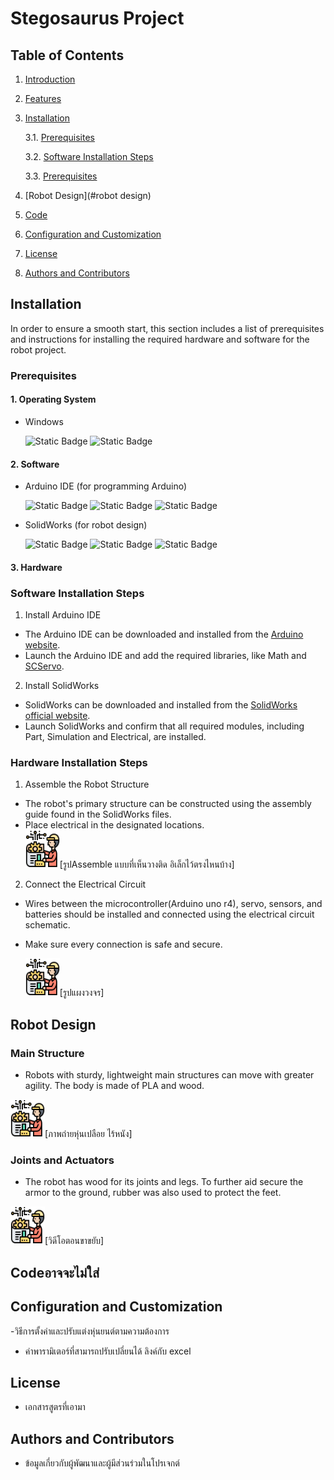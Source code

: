 # Stegosaurus Project
## Table of Contents
1. [Introduction](#introduction)
2. [Features](#features)
3. [Installation](#installation)

   3.1. [Prerequisites](#prerequisites)

   3.2. [Software Installation Steps](#software_installation_steps)

   3.3. [Prerequisites](#prerequisites)
4. [Robot Design](#robot design)
5. [Code](#code)
6. [Configuration and Customization](#contributing)
7. [License](#license)
8. [Authors and Contributors](#authors)


## Installation 
In order to ensure a smooth start, this section includes a list of prerequisites and instructions for installing the required hardware and software for the robot project.

### **Prerequisites**
#### 1. Operating System 
- Windows

   ![Static Badge](https://img.shields.io/badge/Windows-%23E6E6FA?style=for-the-badge&logo=windows&logoColor=%23FFFAFA&labelColor=%230099FF)
   ![Static Badge](https://img.shields.io/badge/Version%20-%2011_or_laster%20-%230099FF)

#### 2. Software 
- Arduino IDE (for programming Arduino)

   ![Static Badge](https://img.shields.io/badge/Arduino_ide%20-%20%20%23009999?style=for-the-badge&logo=arduino&logoColor=%23009999&logoSize=auto&labelColor=%23F0F8FF)
   ![Static Badge](https://img.shields.io/badge/2.3.2-%23009999?label=Version)
   ![Static Badge](https://img.shields.io/badge/Downlond-https%3A%2F%2Fwww.arduino.cc%2Fen%2Fsoftware-%23009999)

- SolidWorks (for robot design)

   ![Static Badge](https://img.shields.io/badge/SOLIDWORK%20-%20%23FF3333%09?style=for-the-badge&logo=dassaultsystemes&labelColor=%23BEBEBE) 
   ![Static Badge](https://img.shields.io/badge/2022-%23FF0000?label=Version&link=https%3A%2F%2Fwww.arduino.cc%2Fen%2Fsoftware)
   ![Static Badge](https://img.shields.io/badge/build-%20https%3A%2F%2Fwww.solidworks.com%2Fsw%2Fsupport%2Fdownloads.htm%20-FF0000?label=Downlond)

#### 3. Hardware




### **Software Installation Steps**
1. Install Arduino IDE
- The Arduino IDE can be downloaded and installed from the [Arduino website](https://www.arduino.cc/en/software/).
- Launch the Arduino IDE and add the required libraries, like Math and [SCServo](https://github.com/zompin/SCServoBothMode). 

2. Install SolidWorks
- SolidWorks can be downloaded and installed from the [SolidWorks official website](https://www.solidworks.com/sw/support/downloads.htm).
- Launch SolidWorks and confirm that all required modules, including Part, Simulation and Electrical, are installed.

### **Hardware Installation Steps**
1. Assemble the Robot Structure
- The robot's primary structure can be constructed using the assembly guide found in the SolidWorks files.
- Place electrical in the designated locations.   
   <img src="image/image-4.png" width="55" height="60">[รูปAssemble แบบที่เห็นวางติด อิเล็กไว้ตรงไหนบ้าง] 

2. Connect the Electrical Circuit

- Wires between the microcontroller(Arduino uno r4), servo, sensors, and batteries should be installed and connected using the electrical circuit schematic.
- Make sure every connection is safe and secure.

   <img src="image/image-4.png" width="55" height="60">[รูปแผงวงจร] 

## Robot Design
### **Main Structure**
- Robots with sturdy, lightweight main structures can move with greater agility. The body is made of PLA and wood.

 <img src="image/image-4.png" width="55" height="60">[ภาพถ่ายหุ่นเปลือย ไร้หนัง] 

### **Joints and Actuators**

- The robot has wood for its joints and legs. To further aid secure the armor to the ground, rubber was also used to protect the feet.

<img src="image/image-4.png" width="55" height="60">[วิดีโอตอนขาขยับ] 

## Codeอาจจะไม่ใส่

## Configuration and Customization
-วิธีการตั้งค่าและปรับแต่งหุ่นยนต์ตามความต้องการ 

- ค่าพารามิเตอร์ที่สามารถปรับเปลี่ยนได้ ลิงค์กับ excel

## License

- เอกสารสูตรที่เอามา
## Authors and Contributors
- ข้อมูลเกี่ยวกับผู้พัฒนาและผู้มีส่วนร่วมในโปรเจกต์ 
